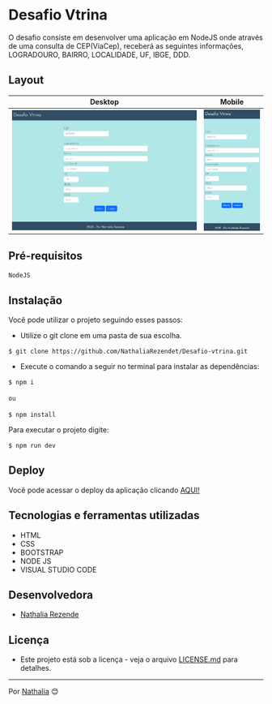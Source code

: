 # Desafio Vtrina

O desafio consiste em desenvolver uma aplicação em NodeJS onde através de uma consulta de CEP(ViaCep), receberá as seguintes informações, LOGRADOURO, BAIRRO, LOCALIDADE, UF, IBGE, DDD.

## Layout

Desktop  | Mobile
:---:|:---:
![](./public/img/print-des.PNG)  |  ![](./public/img/print-mob.PNG)

## Pré-requisitos

```
NodeJS
```

## Instalação

Você pode utilizar o projeto seguindo esses passos:

- Utilize o git clone em uma pasta de sua escolha.
```
$ git clone https://github.com/NathaliaRezendet/Desafio-vtrina.git
```
- Execute o comando a seguir no terminal para instalar as dependências:
```
$ npm i 

ou

$ npm install 
```
Para executar o projeto digite:
```
$ npm run dev
```

## Deploy

Você pode acessar o deploy da aplicação clicando [AQUI!](https://desafio-vtrina.vercel.app/)

## Tecnologias e ferramentas utilizadas


* HTML
* CSS
* BOOTSTRAP
* NODE JS
* VISUAL STUDIO CODE

## Desenvolvedora

- [Nathalia Rezende](https://www.linkedin.com/in/nathaliarezendet/) 


## Licença

 - Este projeto está sob a licença - veja o arquivo [LICENSE.md](./LICENSE) para detalhes.


---
 Por [Nathalia](https://github.com/NathaliaRezendet) 😊